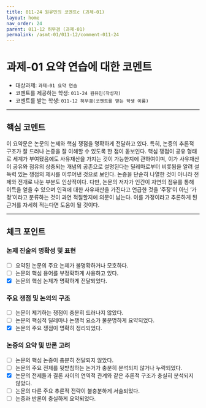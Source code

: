 ```yaml
---
title: 011-24 원유민의 코멘트c (과제-01) 
layout: home
nav_order: 24
parent: 011-12 허무겸 (과제-01)
permalink: /asmt-01/011-12/comment-011-24
---
```


# 과제-01 요약 연습에 대한 코멘트

- 대상과제: `과제-01 요약 연습`
- 코멘트를 제공하는 학생: `011-24 원유민(작성자)` 
- 코멘트를 받는 학생: `011-12 허무겸(코멘트를 받는 학생 이름)` 

---

## 핵심 코멘트

이 요약문은 논문의 논제와 핵심 쟁점을 명확하게 전달하고 있다. 특히, 논증의 추론적 구조가 잘 드러나 논증을 잘 이해할 수 있도록 한 점이 돋보인다. 핵심 쟁점이 공유 형태로 세계가 부여됐음에도 사유재산을 가지는 것이 가능한지에 관하여이며, 이가 사유재산이 공유와 점유의 상충되는 개념의 공존으로 설명된다는 딜레마로부터 비롯됨을 알려 설득력 있는 쟁점의 제시를 이루어낸 것으로 보인다. 논증을 단순히 나열한 것이 아니라 전제와 전개로 나눈 부분도 인상적이다.
다만, 논문의 저자가 인간이 자연의 점유를 통해 이득을 얻을 수 있으며 인격에 대한 사유재산을 가진다고 언급한 것을 ‘주장’이 아닌 ‘가정’이라고 분류하는 것이 과연 적절할지에 의문이 남는다. 이를 가정이라고 추론하게 된 근거를 자세히 적는다면 도움이 될 것이다.

---

## 체크 포인트

### 논제 진술의 명확성 및 표현  
- [ ] 요약된 논문의 주요 논제가 불명확하거나 모호하다.  
- [ ] 논문의 핵심 용어를 부정확하게 사용하고 있다.  
- [x] 논문의 핵심 논제가 명확하게 전달되었다.  

### 주요 쟁점 및 논의의 구조  
- [ ] 논문이 제기하는 쟁점이 충분히 드러나지 않았다.  
- [ ] 논문의 핵심적 딜레마나 논쟁적 요소가 불분명하게 요약되었다.  
- [x] 논문의 주요 쟁점이 명확히 정리되었다.  

### 논증의 요약 및 반론 고려  
- [ ] 논문의 핵심 논증이 충분히 전달되지 않았다.  
- [ ] 논문의 주요 전제를 뒷받침하는 논거가 충분히 분석되지 않거나 누락되었다.  
- [x] 논문의 전제들과 결론 사이의 연역적 관계와 같은 추론적 구조가 충실히 분석되지 않았다.  
- [ ] 논문의 다른 주요 추론적 전략이 불충분하게 서술되었다.
- [ ] 논증과 반론이 충실하게 요약되었다. 